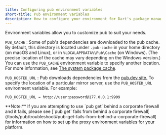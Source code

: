 ```yaml
---
title: Configuring pub environment variables
short-title: Pub environment variables
description: How to configure your environment for Dart's package management tool, pub.
---
```


Environment variables allow you to customize pub to suit your needs.

`PUB_CACHE`
: Some of pub's dependencies are downloaded to the pub cache.
  By default, this directory is located under `.pub-cache`
  in your home directory (on macOS and Linux),
  or in `%LOCALAPPDATA%\Pub\Cache` (on Windows). (The precise location of the
  cache may vary depending on the Windows version.)
  You can use the `PUB_CACHE` environment
  variable to specify another location. For more information, see
  [The system package cache](/tools/pub/cmd/pub-get#the-system-package-cache).

`PUB_HOSTED_URL`
: Pub downloads dependencies from the [pub.dev site.]({{site.pub}})
  To specify the location of a particular mirror server,
  use the `PUB_HOSTED_URL` environment variable. For example:

```nocode
PUB_HOSTED_URL = http://user:password@177.0.0.1:9999
```

<aside class="alert alert-info" markdown="1">
  **Note:**
  If you are attempting to use `pub get` behind a corporate firewall
  and it fails, please see
  [`pub get` fails from behind a corporate firewall](/tools/pub/troubleshoot#pub-get-fails-from-behind-a-corporate-firewall)
  for information on how to set up the proxy environment variables for
  your platform.
</aside>
